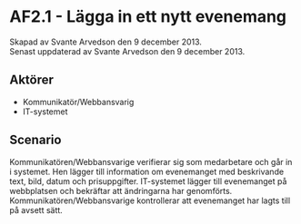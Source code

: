 # AF2.1 - Lägga in ett nytt evenemang
Skapad av Svante Arvedson den 9 december 2013.      
Senast uppdaterad av Svante Arvedson den 9 december 2013.

## Aktörer
* Kommunikatör/Webbansvarig
* IT-systemet

## Scenario
Kommunikatören/Webbansvarige verifierar sig som medarbetare och går in i systemet. 
Hen lägger till information om evenemanget med beskrivande text, bild, datum och 
prisuppgifter. IT-systemet lägger till evenemanget på webbplatsen och bekräftar 
att ändringarna har genomförts. Kommunikatören/Webbansvarige kontrollerar att 
evenemanget har lagts till på avsett sätt.